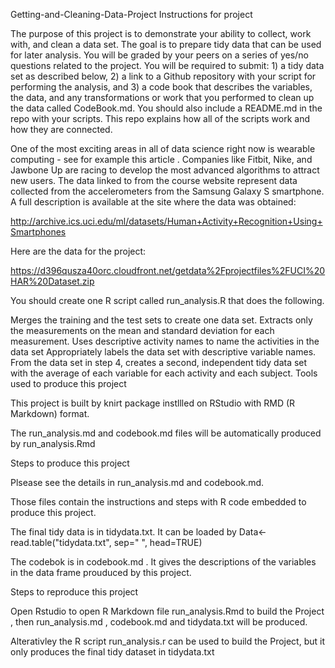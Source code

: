 Getting-and-Cleaning-Data-Project
Instructions for project

The purpose of this project is to demonstrate your ability to collect, work with, and clean a data set. The goal is to prepare tidy data that can be used for later analysis. You will be graded by your peers on a series of yes/no questions related to the project. You will be required to submit: 1) a tidy data set as described below, 2) a link to a Github repository with your script for performing the analysis, and 3) a code book that describes the variables, the data, and any transformations or work that you performed to clean up the data called CodeBook.md. You should also include a README.md in the repo with your scripts. This repo explains how all of the scripts work and how they are connected.

One of the most exciting areas in all of data science right now is wearable computing - see for example this article . Companies like Fitbit, Nike, and Jawbone Up are racing to develop the most advanced algorithms to attract new users. The data linked to from the course website represent data collected from the accelerometers from the Samsung Galaxy S smartphone. A full description is available at the site where the data was obtained:

http://archive.ics.uci.edu/ml/datasets/Human+Activity+Recognition+Using+Smartphones

Here are the data for the project:

https://d396qusza40orc.cloudfront.net/getdata%2Fprojectfiles%2FUCI%20HAR%20Dataset.zip

You should create one R script called run_analysis.R that does the following.

Merges the training and the test sets to create one data set.
Extracts only the measurements on the mean and standard deviation for each measurement.
Uses descriptive activity names to name the activities in the data set
Appropriately labels the data set with descriptive variable names.
From the data set in step 4, creates a second, independent tidy data set with the average of each variable for each activity and each subject.
Tools used to produce this project

This project is built by knirt package instllled on RStudio with RMD (R Markdown) format.

The run_analysis.md and codebook.md files will be automatically produced by run_analysis.Rmd

Steps to produce this project

Plsease see the details in run_analysis.md and codebook.md.

Those files contain the instructions and steps with R code embedded to produce this project.

The final tidy data is in tidydata.txt. It can be loaded by Data<-read.table("tidydata.txt", sep=" ", head=TRUE)

The codebok is in codebook.md . It gives the descriptions of the variables in the data frame prouduced by this project.

Steps to reproduce this project

Open Rstudio to open R Markdown file run_analysis.Rmd to build the Project , then run_analysis.md , codebook.md and tidydata.txt will be produced.

Alterativley the R script run_analysis.r can be used to build the Project, but it only produces the final tidy dataset in tidydata.txt